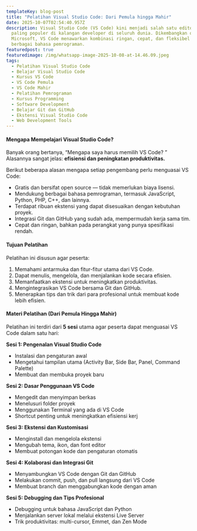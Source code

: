 ```yaml
---
templateKey: blog-post
title: "Pelatihan Visual Studio Code: Dari Pemula hingga Mahir"
date: 2025-10-07T02:54:40.957Z
description: Visual Studio Code (VS Code) kini menjadi salah satu editor kode
  paling populer di kalangan developer di seluruh dunia. Dikembangkan oleh
  Microsoft, VS Code menawarkan kombinasi ringan, cepat, dan fleksibel untuk
  berbagai bahasa pemrograman.
featuredpost: true
featuredimage: /img/whatsapp-image-2025-10-08-at-14.46.09.jpeg
tags:
  - Pelatihan Visual Studio Code
  - Belajar Visual Studio Code
  - Kursus VS Code
  - VS Code Pemula
  - VS Code Mahir
  - Pelatihan Pemrograman
  - Kursus Programming
  - Software Development
  - Belajar Git dan GitHub
  - Ekstensi Visual Studio Code
  - Web Development Tools
---
```

#### Mengapa Mempelajari Visual Studio Code?

Banyak orang bertanya, “Mengapa saya harus memilih VS Code? ”
Alasannya sangat jelas: **efisiensi dan peningkatan produktivitas.**

Berikut beberapa alasan mengapa setiap pengembang perlu menguasai VS Code:

* Gratis dan bersifat open source — tidak memerlukan biaya lisensi.
* Mendukung berbagai bahasa pemrograman, termasuk JavaScript, Python, PHP, C++, dan lainnya.
* Terdapat ribuan ekstensi yang dapat disesuaikan dengan kebutuhan proyek.
* Integrasi Git dan GitHub yang sudah ada, mempermudah kerja sama tim.
* Cepat dan ringan, bahkan pada perangkat yang punya spesifikasi rendah.

#### Tujuan Pelatihan

Pelatihan ini disusun agar peserta:

1. Memahami antarmuka dan fitur-fitur utama dari VS Code.
2. Dapat menulis, mengelola, dan menjalankan kode secara efisien.
3. Memanfaatkan ekstensi untuk meningkatkan produktivitas.
4. Mengintegrasikan VS Code bersama Git dan GitHub.
5. Menerapkan tips dan trik dari para profesional untuk membuat kode lebih efisien.

#### Materi Pelatihan (Dari Pemula Hingga Mahir)

Pelatihan ini terdiri dari **5 sesi** utama agar peserta dapat menguasai VS Code dalam satu hari:

**Sesi 1: Pengenalan Visual Studio Code**

* Instalasi dan pengaturan awal
* Mengetahui tampilan utama (Activity Bar, Side Bar, Panel, Command Palette)
* Membuat dan membuka proyek baru

**Sesi 2: Dasar Penggunaan VS Code**

* Mengedit dan menyimpan berkas
* Menelusuri folder proyek
* Menggunakan Terminal yang ada di VS Code
* Shortcut penting untuk meningkatkan efisiensi kerj

**Sesi 3: Ekstensi dan Kustomisasi**

* Menginstall dan mengelola ekstensi
* Mengubah tema, ikon, dan font editor
* Membuat potongan kode dan pengaturan otomatis

**Sesi 4: Kolaborasi dan Integrasi Git**

* Menyambungkan VS Code dengan Git dan GitHub
* Melakukan commit, push, dan pull langsung dari VS Code
* Membuat branch dan menggabungkan kode dengan aman

**Sesi 5: Debugging dan Tips Profesional**

* Debugging untuk bahasa JavaScript dan Python
* Menjalankan server lokal melalui ekstensi Live Server
* Trik produktivitas: multi-cursor, Emmet, dan Zen Mode